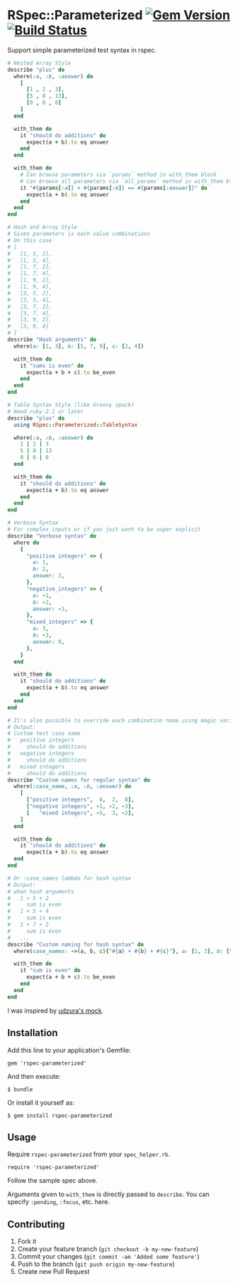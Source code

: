 # RSpec::Parameterized [![Gem Version](https://badge.fury.io/rb/rspec-parameterized.svg)](https://badge.fury.io/rb/rspec-parameterized) [![Build Status](https://travis-ci.org/tomykaira/rspec-parameterized.svg)](https://travis-ci.org/tomykaira/rspec-parameterized)

Support simple parameterized test syntax in rspec.

```ruby
# Nested Array Style
describe "plus" do
  where(:a, :b, :answer) do
    [
      [1 , 2 , 3],
      [5 , 8 , 13],
      [0 , 0 , 0]
    ]
  end

  with_them do
    it "should do additions" do
      expect(a + b).to eq answer
    end
  end

  with_them do
    # Can browse parameters via `params` method in with_them block
    # Can browse all parameters via `all_params` method in with_them block
    it "#{params[:a]} + #{params[:b]} == #{params[:answer]}" do
      expect(a + b).to eq answer
    end
  end
end

# Hash and Array Style
# Given parameters is each value combinations
# On this case
# [
#   [1, 5, 2],
#   [1, 5, 4],
#   [1, 7, 2],
#   [1, 7, 4],
#   [1, 9, 2],
#   [1, 9, 4],
#   [3, 5, 2],
#   [3, 5, 4],
#   [3, 7, 2],
#   [3, 7, 4],
#   [3, 9, 2],
#   [3, 9, 4]
# ]
describe "Hash arguments" do
  where(a: [1, 3], b: [5, 7, 9], c: [2, 4])

  with_them do
    it "sums is even" do
      expect(a + b + c).to be_even
    end
  end
end

# Table Syntax Style (like Groovy spock)
# Need ruby-2.1 or later
describe "plus" do
  using RSpec::Parameterized::TableSyntax

  where(:a, :b, :answer) do
    1 | 2 | 3
    5 | 8 | 13
    0 | 0 | 0
  end

  with_them do
    it "should do additions" do
      expect(a + b).to eq answer
    end
  end
end

# Verbose Syntax
# For complex inputs or if you just want to be super explicit
describe "Verbose syntax" do
  where do
    {
      "positive integers" => {
        a: 1,
        b: 2,
        answer: 3,
      },
      "negative_integers" => {
        a: -1,
        b: -2,
        answer: -3,
      },
      "mixed_integers" => {
        a: 3,
        b: -3,
        answer: 0,
      },
    }
  end

  with_them do
    it "should do additions" do
      expect(a + b).to eq answer
    end
  end
end

# It's also possible to override each combination name using magic variable :case_name
# Output:
# Custom test case name
#   positive integers
#     should do additions
#   negative integers
#     should do additions
#   mixed integers
#     should do additions
describe "Custom names for regular syntax" do
  where(:case_name, :a, :b, :answer) do
    [
      ["positive integers",  6,  2,  8],
      ["negative integers", -1, -2, -3],
      [   "mixed integers", -5,  3, -2],
    ]
  end

  with_them do
    it "should do additions" do
      expect(a + b).to eq answer
  end
end

# Or :case_names lambda for hash syntax
# Output:
# when hash arguments
#   1 + 5 + 2
#     sum is even
#   1 + 5 + 4
#     sum is even
#   1 + 7 + 2
#     sum is even
#   ...
describe "Custom naming for hash syntax" do
  where(case_names: ->(a, b, c){"#{a} + #{b} + #{c}"}, a: [1, 3], b: [5, 7, 9], c: [2, 4])

  with_them do
    it "sum is even" do
      expect(a + b + c).to be_even
    end
  end
end

```

I was inspired by [udzura's mock](https://gist.github.com/1881139).

## Installation

Add this line to your application's Gemfile:

    gem 'rspec-parameterized'

And then execute:

    $ bundle

Or install it yourself as:

    $ gem install rspec-parameterized

## Usage

Require `rspec-parameterized` from your `spec_helper.rb`.

    require 'rspec-parameterized'

Follow the sample spec above.

Arguments given to `with_them` is directly passed to `describe`.  You can specify `:pending`, `:focus`, etc. here.

## Contributing

1. Fork it
2. Create your feature branch (`git checkout -b my-new-feature`)
3. Commit your changes (`git commit -am 'Added some feature'`)
4. Push to the branch (`git push origin my-new-feature`)
5. Create new Pull Request
